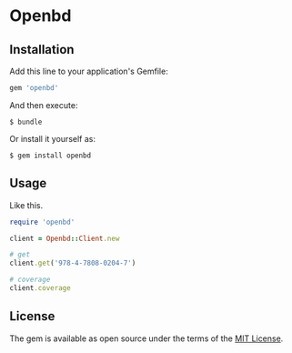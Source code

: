 # Openbd

## Installation

Add this line to your application's Gemfile:

```ruby
gem 'openbd'
```

And then execute:

    $ bundle

Or install it yourself as:

    $ gem install openbd

## Usage

Like this.

```rb
require 'openbd'

client = Openbd::Client.new

# get
client.get('978-4-7808-0204-7')

# coverage
client.coverage
```

## License

The gem is available as open source under the terms of the [MIT License](http://opensource.org/licenses/MIT).

